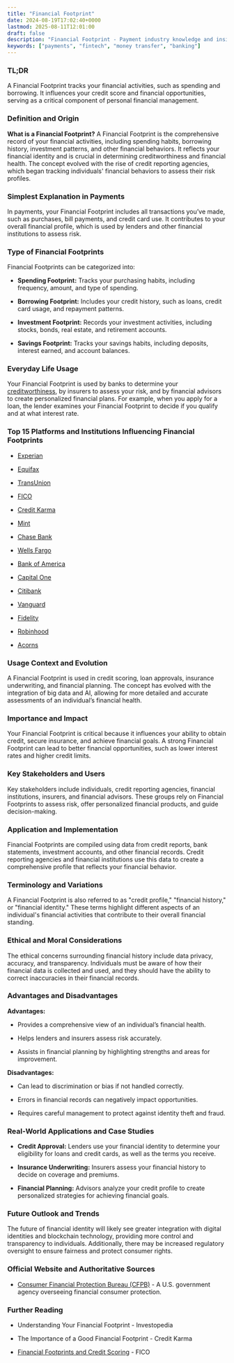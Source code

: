 ```yaml
---
title: "Financial Footprint"
date: 2024-08-19T17:02:40+0000
lastmod: 2025-08-11T12:01:00
draft: false
description: "Financial Footprint - Payment industry knowledge and insights"
keywords: ["payments", "fintech", "money transfer", "banking"]
---
```


### TL;DR

A Financial Footprint tracks your financial activities, such as spending and borrowing. It influences your credit score and financial opportunities, serving as a critical component of personal financial management.

### Definition and Origin

**What is a Financial Footprint?** A Financial Footprint is the comprehensive record of your financial activities, including spending habits, borrowing history, investment patterns, and other financial behaviors. It reflects your financial identity and is crucial in determining creditworthiness and financial health. The concept evolved with the rise of credit reporting agencies, which began tracking individuals' financial behaviors to assess their risk profiles.

### Simplest Explanation in Payments

In payments, your Financial Footprint includes all transactions you’ve made, such as purchases, bill payments, and credit card use. It contributes to your overall financial profile, which is used by lenders and other financial institutions to assess risk.

### Type of Financial Footprints

Financial Footprints can be categorized into:

- **Spending Footprint:** Tracks your purchasing habits, including frequency, amount, and type of spending.

- **Borrowing Footprint:** Includes your credit history, such as loans, credit card usage, and repayment patterns.

- **Investment Footprint:** Records your investment activities, including stocks, bonds, real estate, and retirement accounts.

- **Savings Footprint:** Tracks your savings habits, including deposits, interest earned, and account balances.

### Everyday Life Usage

Your Financial Footprint is used by banks to determine your [creditworthiness](https://faisalkhan.com/learn/payments-wiki/credit-score/), by insurers to assess your risk, and by financial advisors to create personalized financial plans. For example, when you apply for a loan, the lender examines your Financial Footprint to decide if you qualify and at what interest rate.

### Top 15 Platforms and Institutions Influencing Financial Footprints

- [Experian](https://www.experian.com/)

- [Equifax](https://www.equifax.com/)

- [TransUnion](https://www.transunion.com/)

- [FICO](https://www.fico.com/)

- [Credit Karma](https://www.creditkarma.com/)

- [Mint](https://www.mint.com/)

- [Chase Bank](https://www.chase.com/)

- [Wells Fargo](https://www.wellsfargo.com/)

- [Bank of America](https://www.bankofamerica.com/)

- [Capital One](https://www.capitalone.com/)

- [Citibank](https://www.citi.com/)

- [Vanguard](https://www.vanguard.com/)

- [Fidelity](https://www.fidelity.com/)

- [Robinhood](https://www.robinhood.com/)

- [Acorns](https://www.acorns.com/)

### Usage Context and Evolution

A Financial Footprint is used in credit scoring, loan approvals, insurance underwriting, and financial planning. The concept has evolved with the integration of big data and AI, allowing for more detailed and accurate assessments of an individual’s financial health.

### Importance and Impact

Your Financial Footprint is critical because it influences your ability to obtain credit, secure insurance, and achieve financial goals. A strong Financial Footprint can lead to better financial opportunities, such as lower interest rates and higher credit limits.

### Key Stakeholders and Users

Key stakeholders include individuals, credit reporting agencies, financial institutions, insurers, and financial advisors. These groups rely on Financial Footprints to assess risk, offer personalized financial products, and guide decision-making.

### Application and Implementation

Financial Footprints are compiled using data from credit reports, bank statements, investment accounts, and other financial records. Credit reporting agencies and financial institutions use this data to create a comprehensive profile that reflects your financial behavior.

### Terminology and Variations

A Financial Footprint is also referred to as "credit profile," "financial history," or "financial identity." These terms highlight different aspects of an individual's financial activities that contribute to their overall financial standing.

### Ethical and Moral Considerations

The ethical concerns surrounding financial history include data privacy, accuracy, and transparency. Individuals must be aware of how their financial data is collected and used, and they should have the ability to correct inaccuracies in their financial records.

### Advantages and Disadvantages

**Advantages:**

- Provides a comprehensive view of an individual’s financial health.

- Helps lenders and insurers assess risk accurately.

- Assists in financial planning by highlighting strengths and areas for improvement.

**Disadvantages:**

- Can lead to discrimination or bias if not handled correctly.

- Errors in financial records can negatively impact opportunities.

- Requires careful management to protect against identity theft and fraud.

### Real-World Applications and Case Studies

- **Credit Approval:** Lenders use your financial identity to determine your eligibility for loans and credit cards, as well as the terms you receive.

- **Insurance Underwriting:** Insurers assess your financial history to decide on coverage and premiums.

- **Financial Planning:** Advisors analyze your credit profile to create personalized strategies for achieving financial goals.

### Future Outlook and Trends

The future of financial identity will likely see greater integration with digital identities and blockchain technology, providing more control and transparency to individuals. Additionally, there may be increased regulatory oversight to ensure fairness and protect consumer rights.

### Official Website and Authoritative Sources

- [Consumer Financial Protection Bureau (CFPB)](https://www.consumerfinance.gov/) - A U.S. government agency overseeing financial consumer protection.

### Further Reading

- Understanding Your Financial Footprint - Investopedia

- The Importance of a Good Financial Footprint - Credit Karma

- [Financial Footprints and Credit Scoring](https://www.fico.com/) - FICO